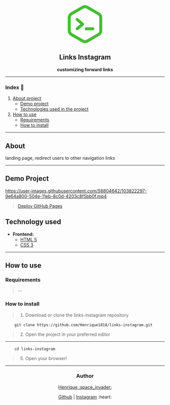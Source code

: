 <div align="center">
<img width="120" heigth="120" src="./assets/codeLogo.svg" alt="Logo">

<br />
<h2>Links Instagram</h2>

<p><strong>customizing forward links</strong></p>
</div>


---

### Index :bookmark_tabs:

1. [About project](#about)
    - [Demo project](#demo-project)
    - [Technologies used in the project](#technologies-used)
2. [How to use](#how-to-use)
    - [Requirements](#requirements)
    - [How to install](#how-to-install)

---

## About

landing page, redirect users to other navigation links

---

## Demo Project


https://user-images.githubusercontent.com/56804642/103822297-9e64a800-504e-11eb-8c0d-4203c8f5bb0f.mp4

> [Deploy GitHub Pages](https://henrique1818.github.io/links-instagram/)

## Technology used

- **Frontend:**
    - [HTML 5](html)
    - [CSS 3](CSS)

---

## How to use

### Requirements

> --


### How to install

> 1. Download or clone the links-instagram repository

``` 
    git clone https://github.com/Henrique1818/links-instagram.git
```

> 2. Open the project in your preferred editor


---


``` 
    cd links-instagram

```


> 5. Open your browser!


---


<div align="center">
<h3>Author</h3>

<p>
<a href="https://www.linkedin.com/in/luiz-henrique-23915916a/" target="_blank">Henrique :space_invader:</a>
</p>

<p align="center">
    <span>
        <a href="https://github.com/Henrique1818" target="_blank">Github</a>
    </span>
    |
    <span>
        <a href="https://www.instagram.com/henrique18_89/" target="_blank">Instagram</a>
    </span>
    :heart:
</p>
</div>
